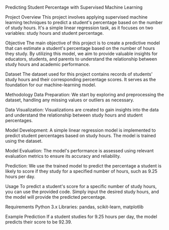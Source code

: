 Predicting Student Percentage with Supervised Machine Learning

Project Overview
This project involves applying supervised machine learning techniques to predict a student's percentage based on the number of study hours. It's a simple linear regression task, as it focuses on two variables: study hours and student percentage.

Objective
The main objective of this project is to create a predictive model that can estimate a student's percentage based on the number of hours they study. By utilizing this model, we aim to provide valuable insights for educators, students, and parents to understand the relationship between study hours and academic performance.

Dataset
The dataset used for this project contains records of students' study hours and their corresponding percentage scores. It serves as the foundation for our machine-learning model.

Methodology
Data Preparation: We start by exploring and preprocessing the dataset, handling any missing values or outliers as necessary.

Data Visualization: Visualizations are created to gain insights into the data and understand the relationship between study hours and student percentages.

Model Development: A simple linear regression model is implemented to predict student percentages based on study hours. The model is trained using the dataset.

Model Evaluation: The model's performance is assessed using relevant evaluation metrics to ensure its accuracy and reliability.

Prediction: We use the trained model to predict the percentage a student is likely to score if they study for a specified number of hours, such as 9.25 hours per day.

Usage
To predict a student's score for a specific number of study hours, you can use the provided code. Simply input the desired study hours, and the model will provide the predicted percentage.

Requirements
Python 3.x
Libraries: pandas, scikit-learn, matplotlib

Example Prediction
If a student studies for 9.25 hours per day, the model predicts their score to be  92.39.
